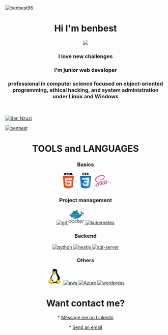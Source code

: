 <p align="left"> <img src="https://komarev.com/ghpvc/?username=benbest96&label=Profile%20views&color=0e75b6&style=flat" alt="benbest96" /> </p>

<h1 align="center">Hi I'm benbest</h1>

<!-- Intro -->
<p style="margin: 15px;" align="center">
    <img src="https://readme-typing-svg.herokuapp.com?duration=2000&color=87CEEB&center=true&vCenter=true&lines=Junior+developer;Administrator+system">
    <h3 align="center">I love new challenges</h3>
    <h3 align="center">I'm junior web developer</h3>
    <h3 align="center">professional in computer science focused on object-oriented programming, ethical hacking, and system administration under Linux and Windows</h3>
</p>
<!-- Social network -->
<p style="margin-top: 50px;">
    <p align="left">
        <a href="https://www.linkedin.com/in/ben-nzuzi/" target="blank"><img src="https://www.linkedin.com/in/ben-nzuzi/overlay/background-image/" alt="Ben Nzuzi"/></a>
    </p>
    <p align="left">
        <a href="https://github.com/benbest96" target="blank"><img src="https://img.shields.io/github/followers/code-oz?style=social" alt="benbest"/></a>
    </p>
<!-- Tools -->
<h1 align="center">TOOLS and LANGUAGES</h1>
<h3 align="center">Basics</h3>
<p align="center">
    <a href="https://www.w3.org/html/" target="_blank"> <img src="https://raw.githubusercontent.com/devicons/devicon/master/icons/html5/html5-original-wordmark.svg" alt="html5" width="50" height="50"/> </a>
    <a href="https://www.w3schools.com/css/" target="_blank"> <img src="https://raw.githubusercontent.com/devicons/devicon/master/icons/css3/css3-original-wordmark.svg" alt="css3" width="50" height="50"/> </a>
    <a href="https://sass-lang.com" target="_blank"> <img src="https://raw.githubusercontent.com/devicons/devicon/master/icons/sass/sass-original.svg" alt="sass" width="50" height="50"/> </a>
</p>
<h3 align="center">Project management</h3>
<p align="center">
	<a href="https://git-scm.com/" target="_blank"> <img src="https://www.vectorlogo.zone/logos/git-scm/git-scm-icon.svg" alt="git" width="50" height="50"/> </a>
  <a href="https://www.docker.com/" target="_blank"> <img src="https://raw.githubusercontent.com/devicons/devicon/master/icons/docker/docker-original-wordmark.svg" alt="docker" width="50" height="50"/> </a>
  <a href="https://kubernetes.io" target="_blank"> <img src="https://www.vectorlogo.zone/logos/kubernetes/kubernetes-icon.svg" alt="kubernetes" width="50" height="50"/> </a>
</p>
<h3 align="center">Backend</h3>
<p align="center">
    <a href="https://www.python.org/" target="_blank" rel="noreferrer"> <img src="https://www.vectorlogo.zone/logos/python/python-icon.svg" alt="python" width="40" height="40"/> </a>
    <a href="https://nestjs.com/" target="_blank"> <img src="https://d33wubrfki0l68.cloudfront.net/e937e774cbbe23635999615ad5d7732decad182a/26072/logo-small.ede75a6b.svg" alt="nestjs" width="50" height="50"/> </a>
  <a href="https://www.microsoft.com/en-ca/sql-server/" target="_blank"> <img src="" alt="sql-server" width="50" height="50"/> </a>
</p>
<h3 align="center">Others</h3>
<p align="center">
	<a href="https://www.linux.org/" target="_blank"> <img src="https://raw.githubusercontent.com/devicons/devicon/master/icons/linux/linux-original.svg" alt="linux" width="50" height="50"/> </a>
	<a href="https://aws.amazon.com" target="_blank" rel="noreferrer"> <img src="https://www.vectorlogo.zone/logos/amazon_aws/amazon_aws-icon.svg" alt="aws" width="40" height="40"/> </a>
  <a href="https://azure.microsoft.com/en-us/" target="_blank" rel="noreferrer"> <img src="https://www.vectorlogo.zone/logos/microsoft_azure/microsoft_azure-icon.svg" alt="Azure" width="40" height="40"/> </a>
  <a href="https://wordpress.com/" target="_blank" rel="noreferrer"> <img src="https://www.vectorlogo.zone/logos/wordpress/wordpress-icon.svg" alt="wordpress" width="40" height="40"/> </a>
</p>

<!-- Contact -->
<h1 align="center">Want contact me?</h1>
<p align="center">
    * <a href="https://www.linkedin.com/in/ben-nzuzi/" target="_blank" rel="noopener"> Message me on Linkedln</a>
</p>
<p align="center">
    * <a href="bennzuzi@outlook.com">Send an email</a>
    <p style='margin-bottom: 20px'>
    </p>
</p>
